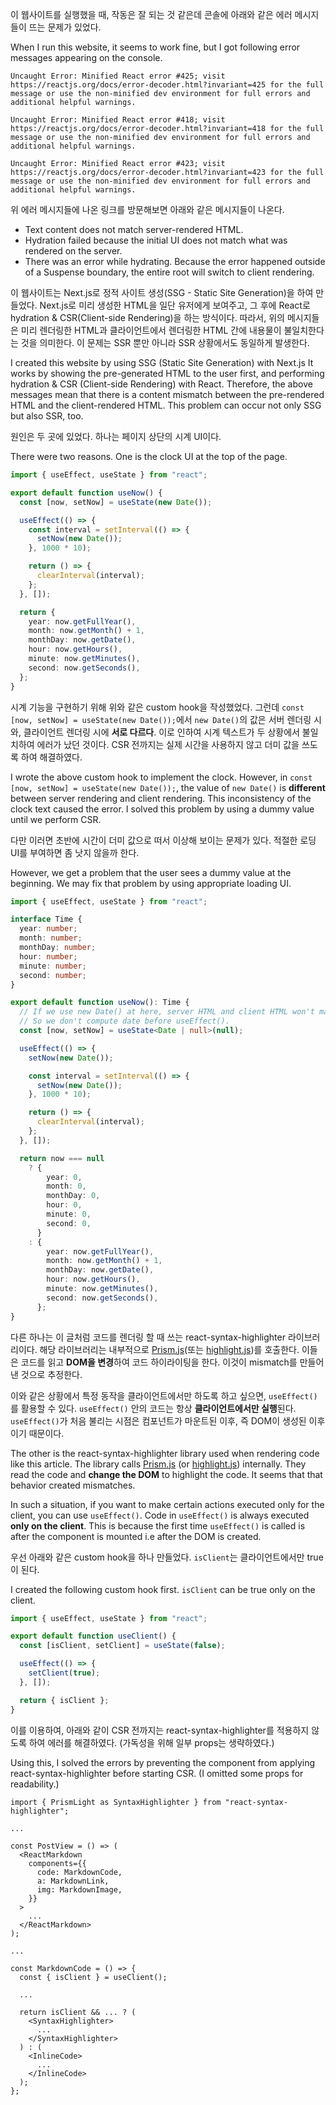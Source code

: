 이 웹사이트를 실행했을 때, 작동은 잘 되는 것 같은데 콘솔에 아래와 같은 에러 메시지들이 뜨는 문제가 있었다.

When I run this website, it seems to work fine, but I got following error messages appearing on the console.

```text
Uncaught Error: Minified React error #425; visit https://reactjs.org/docs/error-decoder.html?invariant=425 for the full message or use the non-minified dev environment for full errors and additional helpful warnings.

Uncaught Error: Minified React error #418; visit https://reactjs.org/docs/error-decoder.html?invariant=418 for the full message or use the non-minified dev environment for full errors and additional helpful warnings.

Uncaught Error: Minified React error #423; visit https://reactjs.org/docs/error-decoder.html?invariant=423 for the full message or use the non-minified dev environment for full errors and additional helpful warnings.
```

위 에러 메시지들에 나온 링크를 방문해보면 아래와 같은 메시지들이 나온다.

- Text content does not match server-rendered HTML.
- Hydration failed because the initial UI does not match what was rendered on the server.
- There was an error while hydrating. Because the error happened outside of a Suspense boundary, the entire root will switch to client rendering.

이 웹사이트는 Next.js로 정적 사이트 생성(SSG - Static Site Generation)을 하여 만들었다.
Next.js로 미리 생성한 HTML을 일단 유저에게 보여주고, 그 후에 React로 hydration & CSR(Client-side Rendering)을 하는 방식이다.
따라서, 위의 메시지들은 미리 렌더링한 HTML과 클라이언트에서 렌더링한 HTML 간에 내용물이 불일치한다는 것을 의미한다.
이 문제는 SSR 뿐만 아니라 SSR 상황에서도 동일하게 발생한다.

I created this website by using SSG (Static Site Generation) with Next.js
It works by showing the pre-generated HTML to the user first, and performing hydration & CSR (Client-side Rendering) with React.
Therefore, the above messages mean that there is a content mismatch between the pre-rendered HTML and the client-rendered HTML.
This problem can occur not only SSG but also SSR, too.

원인은 두 곳에 있었다.
하나는 페이지 상단의 시계 UI이다.

There were two reasons.
One is the clock UI at the top of the page.

```typescript
import { useEffect, useState } from "react";

export default function useNow() {
  const [now, setNow] = useState(new Date());

  useEffect(() => {
    const interval = setInterval(() => {
      setNow(new Date());
    }, 1000 * 10);

    return () => {
      clearInterval(interval);
    };
  }, []);

  return {
    year: now.getFullYear(),
    month: now.getMonth() + 1,
    monthDay: now.getDate(),
    hour: now.getHours(),
    minute: now.getMinutes(),
    second: now.getSeconds(),
  };
}
```

시계 기능을 구현하기 위해 위와 같은 custom hook을 작성했었다.
그런데 `const [now, setNow] = useState(new Date());`에서 `new Date()`의 값은 서버 렌더링 시와, 클라이언트 렌더링 시에 **서로 다르다**.
이로 인하여 시계 텍스트가 두 상황에서 불일치하여 에러가 났던 것이다.
CSR 전까지는 실제 시간을 사용하지 않고 더미 값을 쓰도록 하여 해결하였다.

I wrote the above custom hook to implement the clock.
However, in `const [now, setNow] = useState(new Date());`, the value of `new Date()` is **different** between server rendering and client rendering.
This inconsistency of the clock text caused the error.
I solved this problem by using a dummy value until we perform CSR.

다만 이러면 초반에 시간이 더미 값으로 떠서 이상해 보이는 문제가 있다.
적절한 로딩 UI를 부여하면 좀 낫지 않을까 한다.

However, we get a problem that the user sees a dummy value at the beginning.
We may fix that problem by using appropriate loading UI.

```typescript
import { useEffect, useState } from "react";

interface Time {
  year: number;
  month: number;
  monthDay: number;
  hour: number;
  minute: number;
  second: number;
}

export default function useNow(): Time {
  // If we use new Date() at here, server HTML and client HTML won't match.
  // So we don't compute date before useEffect().
  const [now, setNow] = useState<Date | null>(null);

  useEffect(() => {
    setNow(new Date());

    const interval = setInterval(() => {
      setNow(new Date());
    }, 1000 * 10);

    return () => {
      clearInterval(interval);
    };
  }, []);

  return now === null
    ? {
        year: 0,
        month: 0,
        monthDay: 0,
        hour: 0,
        minute: 0,
        second: 0,
      }
    : {
        year: now.getFullYear(),
        month: now.getMonth() + 1,
        monthDay: now.getDate(),
        hour: now.getHours(),
        minute: now.getMinutes(),
        second: now.getSeconds(),
      };
}
```

다른 하나는 이 글처럼 코드를 렌더링 할 때 쓰는 react-syntax-highlighter 라이브러리이다.
해당 라이브러리는 내부적으로 [Prism.js](https://prismjs.com/)(또는 [highlight.js](https://highlightjs.org/))를 호출한다.
이들은 코드를 읽고 **DOM을 변경**하여 코드 하이라이팅을 한다.
이것이 mismatch를 만들어낸 것으로 추정한다.

이와 같은 상황에서 특정 동작을 클라이언트에서만 하도록 하고 싶으면, `useEffect()`를 활용할 수 있다.
`useEffect()` 안의 코드는 항상 **클라이언트에서만 실행**된다.
`useEffect()`가 처음 불리는 시점은 컴포넌트가 마운트된 이후, 즉 DOM이 생성된 이후이기 때문이다.

The other is the react-syntax-highlighter library used when rendering code like this article.
The library calls [Prism.js](https://prismjs.com/) (or [highlight.js](https://highlightjs.org/)) internally.
They read the code and **change the DOM** to highlight the code.
It seems that that behavior created mismatches.

In such a situation, if you want to make certain actions executed only for the client, you can use `useEffect()`.
Code in `useEffect()` is always executed **only on the client**.
This is because the first time `useEffect()` is called is after the component is mounted i.e after the DOM is created.

우선 아래와 같은 custom hook을 하나 만들었다.
`isClient`는 클라이언트에서만 true이 된다.

I created the following custom hook first.
`isClient` can be true only on the client.

```typescript
import { useEffect, useState } from "react";

export default function useClient() {
  const [isClient, setClient] = useState(false);

  useEffect(() => {
    setClient(true);
  }, []);

  return { isClient };
}
```

이를 이용하여, 아래와 같이 CSR 전까지는 react-syntax-highlighter를 적용하지 않도록 하여 에러를 해결하였다.
(가독성을 위해 일부 props는 생략하였다.)

Using this, I solved the errors by preventing the component from applying react-syntax-highlighter before starting CSR.
(I omitted some props for readability.)

```tsx
import { PrismLight as SyntaxHighlighter } from "react-syntax-highlighter";

...

const PostView = () => (
  <ReactMarkdown
    components={{
      code: MarkdownCode,
      a: MarkdownLink,
      img: MarkdownImage,
    }}
  >
    ...
  </ReactMarkdown>
);

...

const MarkdownCode = () => {
  const { isClient } = useClient();

  ...

  return isClient && ... ? (
    <SyntaxHighlighter>
      ...
    </SyntaxHighlighter>
  ) : (
    <InlineCode>
      ...
    </InlineCode>
  );
};
```
